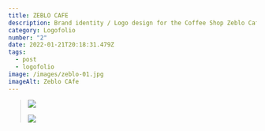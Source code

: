 ```yaml
---
title: ZEBLO CAFE
description: Brand identity / Logo design for the Coffee Shop Zeblo Cafe "The Original"
category: Logofolio
number: "2"
date: 2022-01-21T20:18:31.479Z
tags:
  - post
  - logofolio
image: /images/zeblo-01.jpg
imageAlt: Zeblo CAfe
---
```

> ![](/images/zeblo-03.jpg)
>
> ![](/images/zeblo-02.jpg)